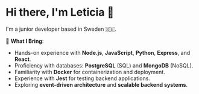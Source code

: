 # Hi there, I'm Leticia 👋

I'm a junior developer based in Sweden 🇸🇪.

🌟 **What I Bring**:
- Hands-on experience with **Node.js**, **JavaScript**, **Python**, **Express**, and **React**.
- Proficiency with databases: **PostgreSQL** (SQL) and **MongoDB** (NoSQL).
- Familiarity with **Docker** for containerization and deployment.
- Experience with **Jest** for testing backend applications.
- Exploring **event-driven architecture** and **scalable backend systems**.


